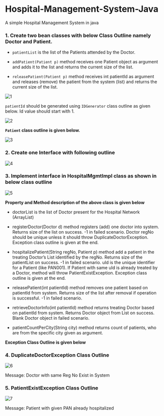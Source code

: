 # Hospital-Management-System-Java
A simple Hospital Management System in java

### 1.  Create two bean classes with below Class Outline namely Doctor and Patient.

* `patientList` is the list of the Patients attended by the Doctor.

* `addPatient(Patient p)` method receives one Patient object as argument and adds it to the list and returns the current size of the list.

* `releasePatient(Patient p)` method receives int patientId as argument and releases (remove) the patient from the system (list) and returns the current size of the list.


![1](https://user-images.githubusercontent.com/1732922/36937262-ab938f74-1f36-11e8-8c3b-1c074ffc177a.jpg)

`patientId` should be generated using `IDGenerator` class outline as given below. Id value should start with 1.

![2](https://user-images.githubusercontent.com/1732922/36937263-adc39d8e-1f36-11e8-967e-ec2bd35db115.png)

**`Patient` class outline is given below.**

![3](https://user-images.githubusercontent.com/1732922/36937264-b02bbce6-1f36-11e8-98af-2403f8684e50.jpg)

### 2.	Create one Interface with following outline

![4](https://user-images.githubusercontent.com/1732922/36937265-b2dded06-1f36-11e8-850e-6f0b3f5afc10.jpg)

### 3.  Implement interface in HospitalMgmtImpl class as shown in below class outline

![5](https://user-images.githubusercontent.com/1732922/36937266-b53893ee-1f36-11e8-9cfa-aa013590332b.png)

**Property and Method description of the above class is given below**

* doctorList is the list of Doctor present for the Hospital Network (ArrayList)

* registerDoctor(Doctor d) method registers (add) one doctor into system. Returns size of the list on success. -1 in failed scenario. Doctor regNo should be unique unless it should throw DuplicateDoctorException. Exception class outline is given at the end.

* hospitalizePatient(String regNo, Patient p) method add a patient in the treating Doctor’s List identified by the regNo. Returns size of the patientList on success. -1 in failed scenario. uId is the unique identifier for a Patient (like PAN001). If Patient with same uId is already treated by a Doctor, method will throw PatientExistException. Exception class outline is given at the end.

* releasePatient(int patientId) method removes one patient based on patientId from system. Returns size of the list after removal if operation is successful. -1 in failed scenario.

* retrieveDoctorInfo(int patientId) method returns treating Doctor based on patientId from system. Returns Doctor object from List on success. Blank Doctor object in failed scenario.

* patientCountPerCity(String city) method returns count of patients, who are from the specific city given as argument.

**Exception Class Outline is given below**

### 4.  DuplicateDoctorException Class Outline

![6](https://user-images.githubusercontent.com/1732922/36937309-59db6d2c-1f37-11e8-9505-bb860176b06b.png)

Message: Doctor with same Reg No Exist in System

### 5.  PatientExistException Class Outline

![7](https://user-images.githubusercontent.com/1732922/36937310-5bdd9b04-1f37-11e8-89f0-bee99b6c3e77.jpg)

Message: Patient with given PAN already hospitalized
